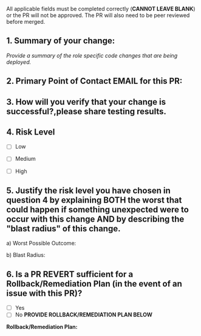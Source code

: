 All applicable fields must be completed correctly (**CANNOT LEAVE BLANK**) or the PR will not be approved. The PR will also need to be peer reviewed before merged.



## 1. Summary of your change:
*Provide a summary of the role specific code changes that are being deployed.*



## 2. Primary Point of Contact EMAIL for this PR:


## 3. How will you verify that your change is successful?,please share testing results.



## 4. Risk Level

- [ ] Low
- [ ] Medium
- [ ] High


## 5. Justify the risk level you have chosen in question 4 by explaining BOTH the worst that could happen if something unexpected were to occur with this change AND by describing the "blast radius" of this change.

a) Worst Possible Outcome:

b) Blast Radius:


## 6. Is a PR REVERT sufficient for a Rollback/Remediation Plan (in the event of an issue with this PR)?

- [ ] Yes
- [ ] No **PROVIDE ROLLBACK/REMEDIATION PLAN BELOW**

**Rollback/Remediation Plan:**